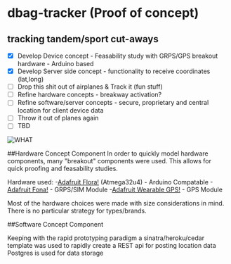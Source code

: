 # dbag-tracker (Proof of concept)

## tracking tandem/sport cut-aways 

- [x] Develop Device concept - Feasability study with GRPS/GPS breakout hardware - Arduino based 
- [x] Develop Server side concept - functionality to receive coordinates (lat,long)
- [ ] Drop this shit out of airplanes & Track it (fun stuff)
- [ ] Refine hardware concepts - breakway activation?
- [ ] Refine software/server concepts - secure, proprietary and central location for client device data 
- [ ] Throw it out of planes again 
- [ ] TBD

![WHAT](https://encrypted-tbn0.gstatic.com/images?q=tbn:ANd9GcRJxJlwtgETzeSCHs6jXv5DuGiO4ENjNapZwDfp4ReU6-5dJNrrqglzTo8)


##Hardware Concept Component
In order to quickly model hardware components, many "breakout" components were used. This allows for quick proofing and feasability studies.

Hardware used: 
-[Adafruit Flora!](https://learn.adafruit.com/getting-started-with-flora) (Atmega32u4) - Arduino Compatable
-[Adafruit Fona!](https://learn.adafruit.com/adafruit-fona-mini-gsm-gprs-cellular-phone-module) - GRPS/SIM Module
-[Adafruit Wearable GPS!](https://learn.adafruit.com/flora-wearable-gps) - GPS Module 

Most of the hardware choices were made with size considerations in mind. There is no particular strategy for types/brands.

##Software Concept Component

Keeping with the rapid prototyping paradigm a sinatra/heroku/cedar template was used to rapidly create a REST api for posting location data 
Postgres is used for data storage

